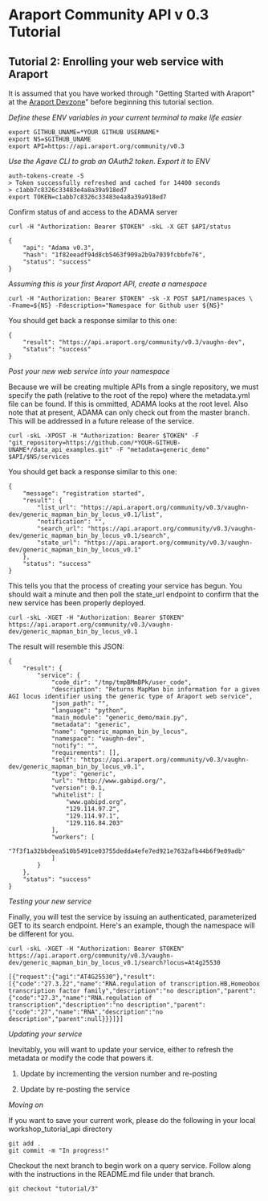 # Araport Community API v 0.3 Tutorial

## Tutorial 2: Enrolling your web service with Araport

It is assumed that you have worked through "Getting Started with Araport" at the [Araport Devzone](https://www.araport.org/devzone)" before beginning this tutorial section.

_Define these ENV variables in your current terminal to make life easier_
```
export GITHUB_UNAME=*YOUR GITHUB USERNAME*
export NS=$GITHUB_UNAME
export API=https://api.araport.org/community/v0.3
```

_Use the Agave CLI to grab an OAuth2 token. Export it to ENV_
```
auth-tokens-create -S
> Token successfully refreshed and cached for 14400 seconds
> c1abb7c8326c33483e4a8a39a918ed7
export TOKEN=c1abb7c8326c33483e4a8a39a918ed7
```

Confirm status of and access to the ADAMA server
```
curl -H "Authorization: Bearer $TOKEN" -skL -X GET $API/status

{
    "api": "Adama v0.3",
    "hash": "1f82eeadf94d8cb5463f909a2b9a7039fcbbfe76",
    "status": "success"
}
```

_Assuming this is your first Araport API, create a namespace_

```
curl -H "Authorization: Bearer $TOKEN" -sk -X POST $API/namespaces \
-Fname=${NS} -Fdescription="Namespace for Github user ${NS}"
```

You should get back a response similar to this one:

```
{
    "result": "https://api.araport.org/community/v0.3/vaughn-dev",
    "status": "success"
}
```

_Post your new web service into your namespace_

Because we will be creating multiple APIs from a single repository, we must specify the path (relative to the root of the repo) where the metadata.yml file can be found. If this is ommitted, ADAMA looks at the root level. Also note that at present, ADAMA can only check out from the master branch. This will be addressed in a future release of the service. 

```
curl -skL -XPOST -H "Authorization: Bearer $TOKEN" -F "git_repository=https://github.com/*YOUR-GITHUB-UNAME*/data_api_examples.git" -F "metadata=generic_demo" $API/$NS/services 
```

You should get back a response similar to this one:

```
{
    "message": "registration started", 
    "result": {
        "list_url": "https://api.araport.org/community/v0.3/vaughn-dev/generic_mapman_bin_by_locus_v0.1/list", 
        "notification": "", 
        "search_url": "https://api.araport.org/community/v0.3/vaughn-dev/generic_mapman_bin_by_locus_v0.1/search", 
        "state_url": "https://api.araport.org/community/v0.3/vaughn-dev/generic_mapman_bin_by_locus_v0.1"
    }, 
    "status": "success"
}
```

This tells you that the process of creating your service has begun. You should wait a minute and then poll the state_url endpoint to confirm that the new service has been properly deployed.

```
curl -skL -XGET -H "Authorization: Bearer $TOKEN" https://api.araport.org/community/v0.3/vaughn-dev/generic_mapman_bin_by_locus_v0.1
```

The result will resemble this JSON:

```
{
    "result": {
        "service": {
            "code_dir": "/tmp/tmpBMmBPk/user_code", 
            "description": "Returns MapMan bin information for a given AGI locus identifier using the generic type of Araport web service", 
            "json_path": "", 
            "language": "python", 
            "main_module": "generic_demo/main.py", 
            "metadata": "generic", 
            "name": "generic_mapman_bin_by_locus", 
            "namespace": "vaughn-dev", 
            "notify": "", 
            "requirements": [], 
            "self": "https://api.araport.org/community/v0.3/vaughn-dev/generic_mapman_bin_by_locus_v0.1", 
            "type": "generic", 
            "url": "http://www.gabipd.org/", 
            "version": 0.1, 
            "whitelist": [
                "www.gabipd.org", 
                "129.114.97.2", 
                "129.114.97.1", 
                "129.116.84.203"
            ], 
            "workers": [
                "7f3f1a32bbdeea510b5491ce03755dedda4efe7ed921e7632afb44b6f9e09adb"
            ]
        }
    }, 
    "status": "success"
}
```

_Testing your new service_

Finally, you will test the service by issuing an authenticated, parameterized GET to its search endpoint. Here's an example, though the namespace will be different for you. 

```
curl -skL -XGET -H "Authorization: Bearer $TOKEN" https://api.araport.org/community/v0.3/vaughn-dev/generic_mapman_bin_by_locus_v0.1/search?locus=At4g25530

[{"request":{"agi":"AT4G25530"},"result":[{"code":"27.3.22","name":"RNA.regulation of transcription.HB,Homeobox transcription factor family","description":"no description","parent":{"code":"27.3","name":"RNA.regulation of transcription","description":"no description","parent":{"code":"27","name":"RNA","description":"no description","parent":null}}}]}]
```

_Updating your service_

Inevitably, you will want to update your service, either to refresh the metadata or modify the code that powers it. 

1. Update by incrementing the version number and re-posting

2. Update by re-posting the service

_Moving on_

If you want to save your current work, please do the following in your local workshop_tutorial_api directory

```
git add .
git commit -m "In progress!"
```

Checkout the next branch to begin work on a query service. Follow along with the instructions in the README.md file under that branch.

```
git checkout "tutorial/3"
```
